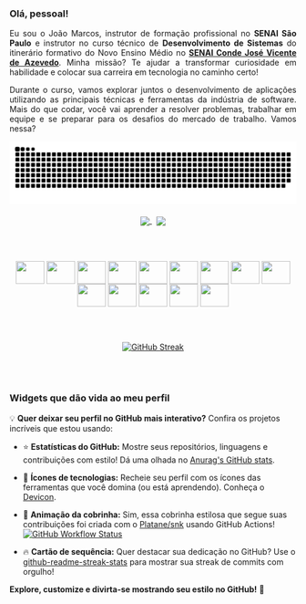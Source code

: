 ### Olá, pessoal!
<p align="justify">Eu sou o João Marcos, instrutor de formação profissional no <strong>SENAI São Paulo</strong> e instrutor no curso técnico de <strong>Desenvolvimento de Sistemas</strong> do itinerário formativo do Novo Ensino Médio no <strong><a href="https://sp.senai.br/cursos/0/tecnologia-da-informacao-e-informatica?unidade=113" target="_blank">SENAI Conde José Vicente de Azevedo</a></strong>. Minha missão? Te ajudar a transformar curiosidade em habilidade e colocar sua carreira em tecnologia no caminho certo!</p> <p align="justify">Durante o curso, vamos explorar juntos o desenvolvimento de aplicações utilizando as principais técnicas e ferramentas da indústria de software. Mais do que codar, você vai aprender a resolver problemas, trabalhar em equipe e se preparar para os desafios do mercado de trabalho. Vamos nessa?</p>

<div align="center">
<picture>
  <source media="(prefers-color-scheme: dark)" srcset="https://raw.githubusercontent.com/JoaoRoccella/JoaoRoccella/output/github-contribution-grid-snake-dark.svg">
  <source media="(prefers-color-scheme: light)" srcset="https://raw.githubusercontent.com/JoaoRoccella/JoaoRoccella/output/github-contribution-grid-snake.svg">
  <img alt="github-snake" src="https://raw.githubusercontent.com/JoaoRoccella/JoaoRoccella/output/github-contribution-grid-snake.svg">
</picture>
</div>

<br>

<div align="center">
    <a href="#">
      <img align="center" height="190" src="https://github-readme-stats.vercel.app/api?username=JoaoRoccella&show_icons=true&theme=transparent">
    </a>
  &nbsp; 
    <a href="#">
      <img align="center" height="190" src="https://github-readme-stats.vercel.app/api/top-langs/?username=JoaoRoccella&layout=compact&theme=transparent">
    </a>
</div>

<br><br>

<div style="display: inline_block" align="center">
  <img align="center" height="40" width="50" src="https://cdn.jsdelivr.net/gh/devicons/devicon/icons/git/git-original.svg">
  <img align="center" height="40" width="50" src="https://cdn.jsdelivr.net/gh/devicons/devicon/icons/bash/bash-original.svg">
  <img align="center" height="40" width="50" src="https://cdn.jsdelivr.net/gh/devicons/devicon/icons/github/github-original.svg">
  <img align="center" height="40" width="50" src="https://cdn.jsdelivr.net/gh/devicons/devicon/icons/html5/html5-original.svg">
  <img align="center" height="40" width="50" src="https://cdn.jsdelivr.net/gh/devicons/devicon/icons/css3/css3-original.svg"> 
  <img align="center" height="40" width="50" src="https://cdn.jsdelivr.net/gh/devicons/devicon/icons/javascript/javascript-original.svg">
  <img align="center" height="40" width="50" src="https://cdn.jsdelivr.net/gh/devicons/devicon/icons/sass/sass-original.svg">
  <img align="center" height="40" width="50" src="https://cdn.jsdelivr.net/gh/devicons/devicon/icons/nodejs/nodejs-original.svg">
  <img align="center" height="40" width="50" src="https://cdn.jsdelivr.net/gh/devicons/devicon/icons/npm/npm-original-wordmark.svg">
  <img align="center" height="40" width="50" src="https://cdn.jsdelivr.net/gh/devicons/devicon/icons/vscode/vscode-original.svg">
  <img align="center" height="40" width="50" src="https://cdn.jsdelivr.net/gh/devicons/devicon/icons/figma/figma-original.svg">
  <img align="center" height="40" width="50" src="https://cdn.jsdelivr.net/gh/devicons/devicon/icons/googlecloud/googlecloud-original.svg">
  <img align="center" height="40" width="50" src="https://cdn.jsdelivr.net/gh/devicons/devicon/icons/ubuntu/ubuntu-plain.svg">
  <img align="center" height="40" width="50" src="https://cdn.jsdelivr.net/gh/devicons/devicon/icons/windows8/windows8-original.svg">
</div>

<br><br>
<div align="center">
  <a href="#">
    <img src="https://github-readme-streak-stats.herokuapp.com?user=JoaoRoccella&theme=transparent&hide_border=true&locale=pt_BR&exclude_days=Sun%2CSat&card_width=560" alt="GitHub Streak">
  </a>
</div>

<br><br>

### Widgets que dão vida ao meu perfil  

💡 **Quer deixar seu perfil no GitHub mais interativo?** Confira os projetos incríveis que estou usando:  

- ⭐ **Estatísticas do GitHub:** Mostre seus repositórios, linguagens e contribuições com estilo! Dá uma olhada no [Anurag's GitHub stats](https://github.com/anuraghazra/github-readme-stats).  

- 🎨 **Ícones de tecnologias:** Recheie seu perfil com os ícones das ferramentas que você domina (ou está aprendendo). Conheça o [Devicon](https://devicon.dev/).  

- 🐍 **Animação da cobrinha:** Sim, essa cobrinha estilosa que segue suas contribuições foi criada com o [Platane/snk](https://github.com/Platane/snk) usando GitHub Actions!  
  [![GitHub Workflow Status](https://img.shields.io/github/actions/workflow/status/joaoroccella/joaoroccella/cobrinha.yml?label=action&style=flat-square)](https://github.com/JoaoRoccella/JoaoRoccella/actions/workflows/cobrinha.yml)  

- 🔥 **Cartão de sequência:** Quer destacar sua dedicação no GitHub? Use o [github-readme-streak-stats](https://github.com/DenverCoder1/github-readme-streak-stats) para mostrar sua streak de commits com orgulho!  

**Explore, customize e divirta-se mostrando seu estilo no GitHub!** 🚀  
